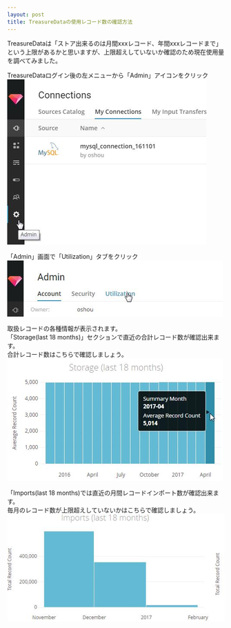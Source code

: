 ```yaml
---
layout: post
title: TreasureDataの使用レコード数の確認方法
---
```

TreasureDataは「ストア出来るのは月間xxxレコード、年間xxxレコードまで」という上限があるかと思いますが、上限超えしていないか確認のため現在使用量を調べてみました。
<!-- more -->

TreasureDataログイン後の左メニューから「Admin」アイコンをクリック  
![td-step1](../images/td-step1.jpg)

「Admin」画面で「Utilization」タブをクリック
![td-step2](../images/td-step2.jpg)

取扱レコードの各種情報が表示されます。  
「Storage(last 18 months)」セクションで直近の合計レコード数が確認出来ます。  
合計レコード数はこちらで確認しましょう。
![td-step3](../images/td-step3.jpg)

「Imports(last 18 months)では直近の月間レコードインポート数が確認出来ます。  
毎月のレコード数が上限超えしていないかはこちらで確認しましょう。
![td-step4](../images/td-step4.jpg)
